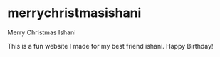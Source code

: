 # merrychristmasishani
Merry Christmas Ishani

This is a fun website I made for my best friend ishani. Happy Birthday!
